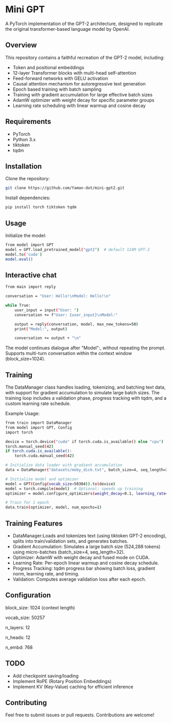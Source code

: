# Mini GPT

A PyTorch implementation of the GPT-2 architecture, designed to replicate the original transformer-based language model by OpenAI.

## Overview

This repository contains a faithful recreation of the GPT-2 model, including:

- Token and positional embeddings
- 12-layer Transformer blocks with multi-head self-attention
- Feed-forward networks with GELU activation
- Causal attention mechanism for autoregressive text generation
- Epoch based training with batch sampling
- Training with gradient accumulation for large effective batch sizes
- AdamW optimizer with weight decay for specific parameter groups
- Learning rate scheduling with linear warmup and cosine decay

## Requirements

- PyTorch
- Python 3.x
- tiktoken
- tqdm

## Installation

Clone the repository:

```bash
git clone https://github.com/Yaman-dot/mini-gpt2.git
```

Install dependencies:

```bash
pip install torch tiktoken tqdm
```

## Usage

Initialize the model:

```bash
from model import GPT
model = GPT.load_pretrained_model("gpt2")  # default 124M GPT-2
model.to('cuda')
model.eval()
```

## Interactive chat

```bash
from main import reply

conversation = "User: Hello!\nModel: Hello!\n"

while True:
    user_input = input("User: ")
    conversation += f"User: {user_input}\nModel:"

    output = reply(conversation, model, max_new_tokens=50)
    print("Model:", output)

    conversation += output + "\n"
```

The model continues dialogue after "Model":, without repeating the prompt.
Supports multi-turn conversation within the context window (block_size=1024).

## Training

The DataManager class handles loading, tokenizing, and batching text data, with support for gradient accumulation to simulate large batch sizes. The training loop includes a validation phase, progress tracking with tqdm, and a custom learning rate schedule.

Example Usage:

```bash
from train import DataManager
from model import GPT, Config
import torch

device = torch.device("cuda" if torch.cuda.is_available() else "cpu")
torch.manual_seed(42)
if torch.cuda.is_available():
    torch.cuda.manual_seed(42)

# Initialize data loader with gradient accumulation
data = DataManager("datasets/moby_dick.txt", batch_size=4, seq_length=32, total_batch_size=524288)

# Initialize model and optimizer
model = GPT(Config(vocab_size=50304)).to(device)
model = torch.compile(model)  # Optional: speeds up training
optimizer = model.configure_optimizers(weight_decay=0.1, learning_rate=6e-4, device=device)

# Train for 1 epoch
data.train(optimizer, model, num_epochs=1)

```

## Training Features

- DataManager:Loads and tokenizes text (using tiktoken GPT-2 encoding), splits into train/validation sets, and generates batches.
- Gradient Accumulation: Simulates a large batch size (524,288 tokens) using micro-batches (batch_size=4, seq_length=32).
- Optimizer: AdamW with weight decay and fused mode on CUDA.
- Learning Rate: Per-epoch linear warmup and cosine decay schedule.
- Progress Tracking: tqdm progress bar showing batch loss, gradient norm, learning rate, and timing.
- Validation: Computes average validation loss after each epoch.

## Configuration

block_size: 1024 (context length)

vocab_size: 50257

n_layers: 12

n_heads: 12

n_embd: 768

## TODO

- Add checkpoint saving/loading
- Implement RoPE (Rotary Position Embeddings)
- Implement KV (Key-Value) caching for efficient inference

## Contributing

Feel free to submit issues or pull requests. Contributions are welcome!

